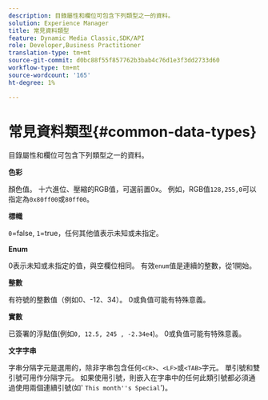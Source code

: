 ```yaml
---
description: 目錄屬性和欄位可包含下列類型之一的資料。
solution: Experience Manager
title: 常見資料類型
feature: Dynamic Media Classic,SDK/API
role: Developer,Business Practitioner
translation-type: tm+mt
source-git-commit: d0bc88f55f857762b3bab4c76d1e3f3dd2733d60
workflow-type: tm+mt
source-wordcount: '165'
ht-degree: 1%

---
```



# 常見資料類型{#common-data-types}

目錄屬性和欄位可包含下列類型之一的資料。

**色彩**

顏色值。 十六進位、壓縮的RGB值，可選前置0x。 例如，RGB值`128,255,0`可以指定為`0x80ff00`或`80ff00`。

**標幟**

`0`=false,  `1`=true，任何其他值表示未知或未指定。

**Enum**

0表示未知或未指定的值，與空欄位相同。 有效`enum`值是連續的整數，從1開始。

**整數**

有符號的整數值（例如0、-12、34）。 0或負值可能有特殊意義。

**實數**

已簽署的浮點值(例如`0, 12.5, 245 , -2.34e4`)。 0或負值可能有特殊意義。

**文字字串**

字串分隔字元是選用的，除非字串包含任何`<CR>`、`<LF>`或`<TAB>`字元。 單引號和雙引號可用作分隔字元。 如果使用引號，則嵌入在字串中的任何此類引號都必須通過使用兩個連續引號(如&#39; `This month''s Special`&#39;)。
